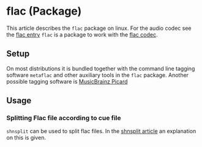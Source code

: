 # flac (Package)

This article describes the `flac` package on linux.
For the audio codec see the [flac entry](../flac_(codec).md)
`flac` is a package to work with the [flac codec](../flac_(codec).md).

## Setup

On most distributions it is bundled together with the command line tagging
software `metaflac` and other auxiliary tools in the `flac` package.
Another possible tagging software is [MusicBrainz Picard](../picard.md)

## Usage

### Splitting Flac file according to cue file

`shnsplit` can be used to split flac files.
In the [shnsplit article](/wiki/linux/shntool.md) an explanation on this is given.
